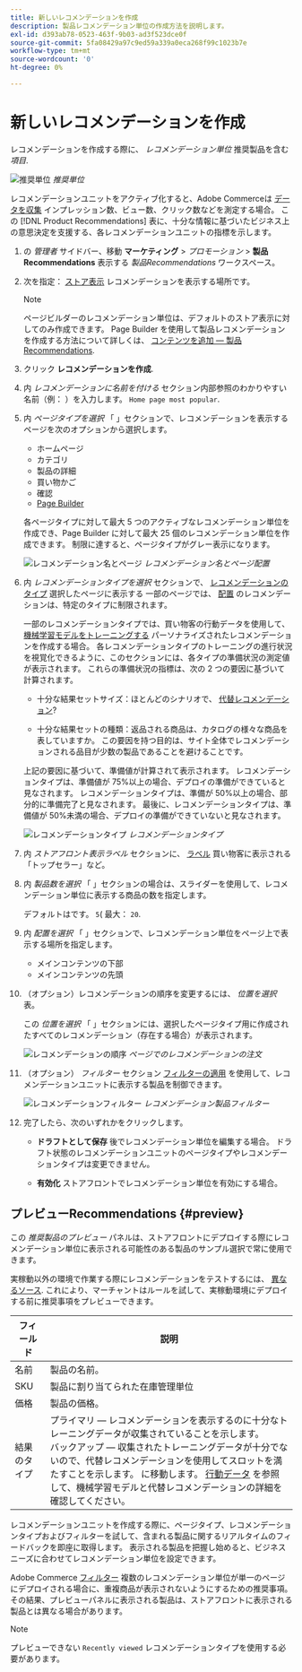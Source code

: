 ```yaml
---
title: 新しいレコメンデーションを作成
description: 製品レコメンデーション単位の作成方法を説明します。
exl-id: d393ab78-0523-463f-9b03-ad3f523dce0f
source-git-commit: 5fa08429a97c9ed59a339a0eca268f99c1023b7e
workflow-type: tm+mt
source-wordcount: '0'
ht-degree: 0%

---
```


# 新しいレコメンデーションを作成

レコメンデーションを作成する際に、 _レコメンデーション単位_ 推奨製品を含む _項目_.

![推奨単位](assets/unit.png)
_推奨単位_

レコメンデーションユニットをアクティブ化すると、Adobe Commerceは [データを収集](workspace.md) インプレッション数、ビュー数、クリック数などを測定する場合。 この [!DNL Product Recommendations] 表に、十分な情報に基づいたビジネス上の意思決定を支援する、各レコメンデーションユニットの指標を示します。

1. の _管理者_ サイドバー、移動 **マーケティング** > _プロモーション_ > **製品Recommendations** 表示する _製品Recommendations_ ワークスペース。

1. 次を指定： [ストア表示](https://docs.magento.com/user-guide/configuration/scope.html) レコメンデーションを表示する場所です。

   >[!NOTE]
   >
   > ページビルダーのレコメンデーション単位は、デフォルトのストア表示に対してのみ作成できます。 Page Builder を使用して製品レコメンデーションを作成する方法について詳しくは、 [コンテンツを追加 — 製品Recommendations](https://docs.magento.com/user-guide/cms/page-builder-add-recommendations.html).

1. クリック **レコメンデーションを作成**.

1. 内 _レコメンデーションに名前を付ける_ セクション内部参照のわかりやすい名前（例： ）を入力します。 `Home page most popular`.

1. 内 _ページタイプを選択_ 「 」セクションで、レコメンデーションを表示するページを次のオプションから選択します。

   - ホームページ
   - カテゴリ
   - 製品の詳細
   - 買い物かご
   - 確認
   - [Page Builder](https://docs.magento.com/user-guide/cms/page-builder-add-recommendations.html)

   各ページタイプに対して最大 5 つのアクティブなレコメンデーション単位を作成でき、Page Builder に対して最大 25 個のレコメンデーション単位を作成できます。 制限に達すると、ページタイプがグレー表示になります。

   ![レコメンデーション名とページ](assets/create-recommendation.png)
   _レコメンデーション名とページ配置_

1. 内 _レコメンデーションタイプを選択_ セクションで、 [レコメンデーションのタイプ](type.md) 選択したページに表示する 一部のページでは、 [配置](placement.md) のレコメンデーションは、特定のタイプに制限されます。

   一部のレコメンデーションタイプでは、買い物客の行動データを使用して、 [機械学習モデルをトレーニングする](behavioral-data.md) パーソナライズされたレコメンデーションを作成する場合。 各レコメンデーションタイプのトレーニングの進行状況を視覚化できるように、このセクションには、各タイプの準備状況の測定値が表示されます。 これらの準備状況の指標は、次の 2 つの要因に基づいて計算されます。

   - 十分な結果セットサイズ：ほとんどのシナリオで、 [代替レコメンデーション](behavioral-data.md#backuprecs)?

   - 十分な結果セットの種類：返品される商品は、カタログの様々な商品を表していますか。 この要因を持つ目的は、サイト全体でレコメンデーションされる品目が少数の製品であることを避けることです。

   上記の要因に基づいて、準備値が計算されて表示されます。 レコメンデーションタイプは、準備値が 75%以上の場合、デプロイの準備ができていると見なされます。 レコメンデーションタイプは、準備が 50%以上の場合、部分的に準備完了と見なされます。 最後に、レコメンデーションタイプは、準備値が 50%未満の場合、デプロイの準備ができていないと見なされます。

   ![レコメンデーションタイプ](assets/create-recommendation-select-type.png)
   _レコメンデーションタイプ_

1. 内 _ストアフロント表示ラベル_ セクションに、 [ラベル](placement.md#recommendation-labels) 買い物客に表示される「トップセラー」など。

1. 内 _製品数を選択_ 「 」セクションの場合は、スライダーを使用して、レコメンデーション単位に表示する商品の数を指定します。

   デフォルトはです。 `5`( 最大： `20`.

1. 内 _配置を選択_ 「 」セクションで、レコメンデーション単位をページ上で表示する場所を指定します。

   - メインコンテンツの下部
   - メインコンテンツの先頭

1. （オプション）レコメンデーションの順序を変更するには、 _位置を選択_ 表。

   この _位置を選択_ 「 」セクションには、選択したページタイプ用に作成されたすべてのレコメンデーション（存在する場合）が表示されます。

   ![レコメンデーションの順序](assets/create-recommendation-select-placement.png)
   _ページでのレコメンデーションの注文_

1. （オプション） _フィルター_ セクション [フィルターの適用](filters.md) を使用して、レコメンデーションユニットに表示する製品を制御できます。

   ![レコメンデーションフィルター](assets/create-recommendation-filter-products.png)
   _レコメンデーション製品フィルター_

1. 完了したら、次のいずれかをクリックします。

   - **ドラフトとして保存** 後でレコメンデーション単位を編集する場合。 ドラフト状態のレコメンデーションユニットのページタイプやレコメンデーションタイプは変更できません。

   - **有効化** ストアフロントでレコメンデーション単位を有効にする場合。

## プレビューRecommendations {#preview}

この _推奨製品のプレビュー_ パネルは、ストアフロントにデプロイする際にレコメンデーション単位に表示される可能性のある製品のサンプル選択で常に使用できます。

実稼動以外の環境で作業する際にレコメンデーションをテストするには、 [異なるソース](settings.md). これにより、マーチャントはルールを試して、実稼動環境にデプロイする前に推奨事項をプレビューできます。

| フィールド | 説明 |
|---|---|
| 名前 | 製品の名前。 |
| SKU | 製品に割り当てられた在庫管理単位 |
| 価格 | 製品の価格。 |
| 結果のタイプ | プライマリ — レコメンデーションを表示するのに十分なトレーニングデータが収集されていることを示します。<br />バックアップ — 収集されたトレーニングデータが十分でないので、代替レコメンデーションを使用してスロットを満たすことを示します。 に移動します。 [行動データ](behavioral-data.md) を参照して、機械学習モデルと代替レコメンデーションの詳細を確認してください。 |

レコメンデーションユニットを作成する際に、ページタイプ、レコメンデーションタイプおよびフィルターを試して、含まれる製品に関するリアルタイムのフィードバックを即座に取得します。 表示される製品を把握し始めると、ビジネスニーズに合わせてレコメンデーション単位を設定できます。

Adobe Commerce [フィルター](filters.md) 複数のレコメンデーション単位が単一のページにデプロイされる場合に、重複商品が表示されないようにするための推奨事項。 その結果、プレビューパネルに表示される製品は、ストアフロントに表示される製品とは異なる場合があります。

>[!NOTE]
>
> プレビューできない `Recently viewed` レコメンデーションタイプを使用する必要があります。
